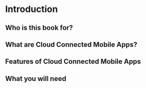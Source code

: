 # Introduction

## Who is this book for?

## What are Cloud Connected Mobile Apps?

## Features of Cloud Connected Mobile Apps

## What you will need
